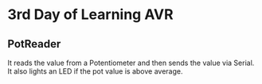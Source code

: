 # 3rd Day of Learning AVR 

## PotReader

It reads the value from a Potentiometer and then sends the value via Serial. It also lights an LED if the pot value is above average.
